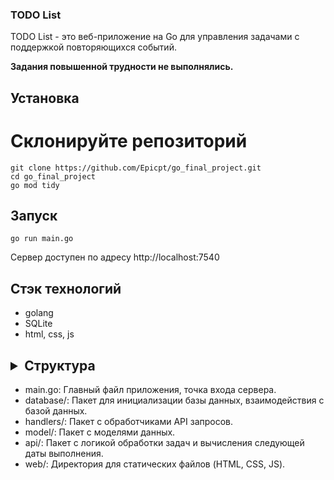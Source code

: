 ### TODO List

TODO List - это веб-приложение на Go для управления задачами с поддержкой повторяющихся событий.

**Задания повышенной трудности не выполнялись.**

## Установка

# Склонируйте репозиторий
```
git clone https://github.com/Epicpt/go_final_project.git
cd go_final_project
go mod tidy

```
## Запуск
```
go run main.go

```

Сервер доступен по адресу http://localhost:7540

## Стэк технологий

* golang
* SQLite
* html, css, js

## <details><summary><b>Структура</b></summary>
* main.go: Главный файл приложения, точка входа сервера.
* database/: Пакет для инициализации базы данных, взаимодействия с базой данных.
* handlers/: Пакет с обработчиками API запросов.
* model/: Пакет с моделями данных.
* api/: Пакет с логикой обработки задач и вычисления следующей даты выполнения.
* web/: Директория для статических файлов (HTML, CSS, JS).